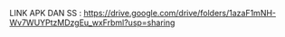 LINK APK DAN SS :
https://drive.google.com/drive/folders/1azaF1mNH-Wv7WUYPtzMDzgEu_wxFrbml?usp=sharing
